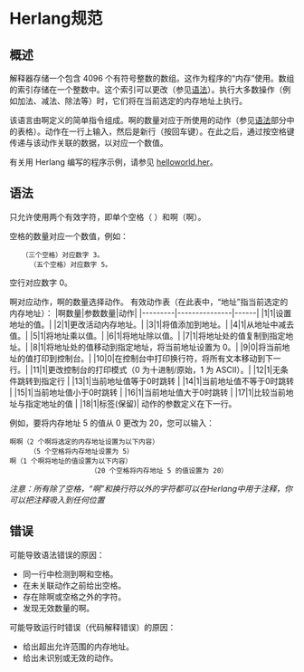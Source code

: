 # Herlang规范

## 概述

解释器存储一个包含 4096 个有符号整数的数组。这作为程序的“内存”使用。数组的索引存储在一个整数中。这个索引可以更改（参见[语法](#语法)）。执行大多数操作（例如加法、减法、除法等）时，它们将在当前选定的内存地址上执行。

该语言由啊定义的简单指令组成。啊的数量对应于所使用的动作（参见[语法](#语法)部分中的表格）。动作在一行上输入，然后是新行（按回车键）。在此之后，通过按空格键传递与该动作关联的数据，以对应一个数值。

有关用 Herlang 编写的程序示例，请参见 [helloworld.her](helloworld.her)。

## 语法

只允许使用两个有效字符，即单个空格（ ）和啊（啊）。

空格的数量对应一个数值，例如：

```
   （三个空格）对应数字 3。
     （五个空格）对应数字 5。
```

空行对应数字 0。

啊对应动作，啊的数量选择动作。
有效动作表（在此表中，“地址”指当前选定的内存地址）：
|啊数量|参数数量|动作|
|---------|---------------|------|
|1|1|设置地址的值。|
|2|1|更改活动内存地址。|
|3|1|将值添加到地址。|
|4|1|从地址中减去值。|
|5|1|将地址乘以值。|
|6|1|将地址除以值。|
|7|1|将地址处的值复制到指定地址。|
|8|1|将地址处的值移动到指定地址，将当前地址设置为 0。|
|9|0|将当前地址的值打印到控制台。|
|10|0|在控制台中打印换行符，将所有文本移动到下一行。|
|11|1|更改控制台的打印模式（0 为十进制/原始，1 为 ASCII）。|
|12|1|无条件跳转到指定行 |
|13|1|当前地址值等于0时跳转 |
|14|1|当前地址值不等于0时跳转 |
|15|1|当前地址值小于0时跳转 |
|16|1|当前地址值大于0时跳转 |
|17|1|比较当前地址与指定地址的值 |
|18|1|标签(保留)|
动作的参数定义在下一行。

例如，要将内存地址 5 的值从 0 更改为 20，您可以输入：

```
啊啊（2 个啊将选定的内存地址设置为以下内容）
     （5 个空格将内存地址设置为 5）
啊（1 个啊将地址的值设置为以下内容）
                    （20 个空格将内存地址 5 的值设置为 20）
```

*注意：所有除了空格，“啊”和换行符以外的字符都可以在Herlang中用于注释，你可以把注释吸入到任何位置*

## 错误

可能导致语法错误的原因：

  - 同一行中检测到啊和空格。
  - 在未关联动作之前给出空格。
  - 存在除啊或空格之外的字符。
  - 发现无效数量的啊。

可能导致运行时错误（代码解释错误）的原因：

  - 给出超出允许范围的内存地址。
  - 给出未识别或无效的动作。